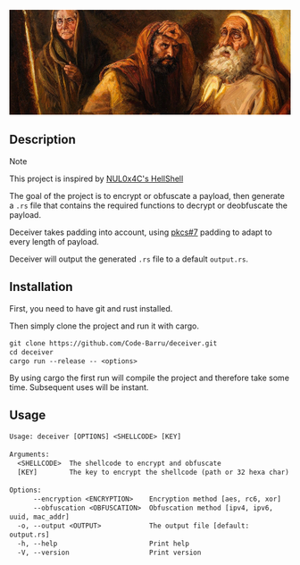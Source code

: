 ![Deceiver Logo](banner.webp)

## Description

> [!note]
> This project is inspired by [NUL0x4C's HellShell](https://github.com/NUL0x4C/HellShell)

The goal of the project is to encrypt or obfuscate a payload, then generate a `.rs` file that contains the required functions to decrypt or deobfuscate the payload.

Deceiver takes padding into account, using [pkcs#7](https://en.wikipedia.org/wiki/PKCS_7) padding to adapt to every length of payload.

Deceiver will output the generated `.rs` file to a default `output.rs`.

## Installation

First, you need to have git and rust installed.

Then simply clone the project and run it with cargo.

```shell
git clone https://github.com/Code-Barru/deceiver.git
cd deceiver
cargo run --release -- <options>
```

By using cargo the first run will compile the project and therefore take some time. Subsequent uses will be instant.

## Usage

```shell
Usage: deceiver [OPTIONS] <SHELLCODE> [KEY]

Arguments:
  <SHELLCODE>  The shellcode to encrypt and obfuscate
  [KEY]        The key to encrypt the shellcode (path or 32 hexa char)

Options:
      --encryption <ENCRYPTION>    Encryption method [aes, rc6, xor]
      --obfuscation <OBFUSCATION>  Obfuscation method [ipv4, ipv6, uuid, mac_addr]
  -o, --output <OUTPUT>            The output file [default: output.rs]
  -h, --help                       Print help
  -V, --version                    Print version
```
